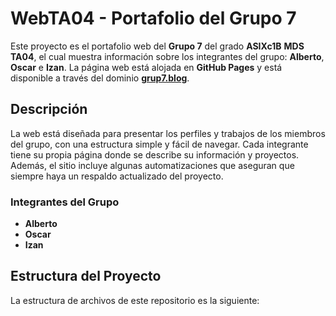# WebTA04 - Portafolio del Grupo 7

Este proyecto es el portafolio web del **Grupo 7** del grado **ASIXc1B** **MDS** **TA04**, el cual muestra información sobre los integrantes del grupo: **Alberto**, **Oscar** e **Izan**. La página web está alojada en **GitHub Pages** y está disponible a través del dominio **[grup7.blog](http://grup7.blog)**.

## Descripción

La web está diseñada para presentar los perfiles y trabajos de los miembros del grupo, con una estructura simple y fácil de navegar. Cada integrante tiene su propia página donde se describe su información y proyectos. Además, el sitio incluye algunas automatizaciones que aseguran que siempre haya un respaldo actualizado del proyecto.

### Integrantes del Grupo

- **Alberto**
- **Oscar**
- **Izan**

## Estructura del Proyecto

La estructura de archivos de este repositorio es la siguiente:

